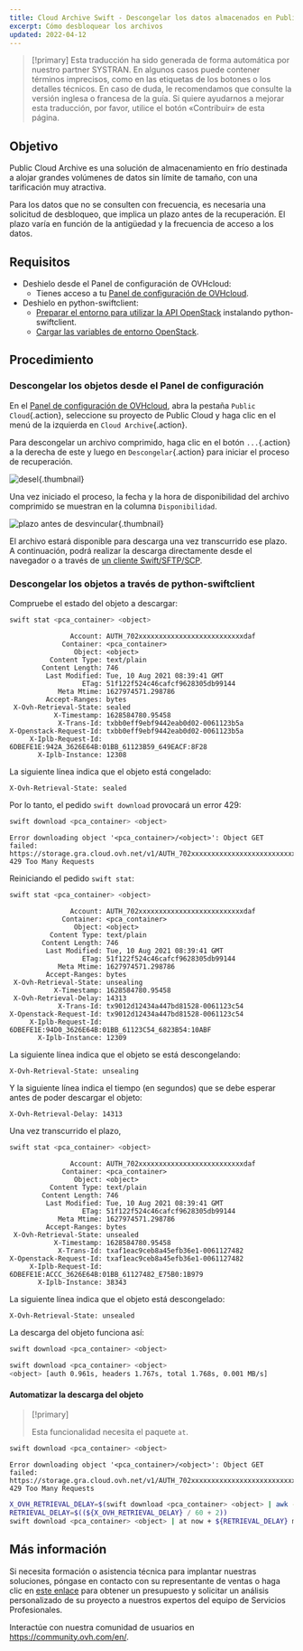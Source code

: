 ```yaml
---
title: Cloud Archive Swift - Descongelar los datos almacenados en Public Cloud Archive
excerpt: Cómo desbloquear los archivos
updated: 2022-04-12
---
```


> [!primary]
> Esta traducción ha sido generada de forma automática por nuestro partner SYSTRAN. En algunos casos puede contener términos imprecisos, como en las etiquetas de los botones o los detalles técnicos. En caso de duda, le recomendamos que consulte la versión inglesa o francesa de la guía. Si quiere ayudarnos a mejorar esta traducción, por favor, utilice el botón «Contribuir» de esta página.
> 

## Objetivo

Public Cloud Archive es una solución de almacenamiento en frío destinada a alojar grandes volúmenes de datos sin límite de tamaño, con una tarificación muy atractiva.

Para los datos que no se consulten con frecuencia, es necesaria una solicitud de desbloqueo, que implica un plazo antes de la recuperación. El plazo varía en función de la antigüedad y la frecuencia de acceso a los datos.

## Requisitos

- Deshielo desde el Panel de configuración de OVHcloud:
    - Tienes acceso a tu [Panel de configuración de OVHcloud](/links/manager).
- Deshielo en python-swiftclient:
    - [Preparar el entorno para utilizar la API OpenStack](/pages/public_cloud/compute/prepare_the_environment_for_using_the_openstack_api) instalando python-swiftclient.
    - [Cargar las variables de entorno OpenStack](/pages/public_cloud/compute/loading_openstack_environment_variables).

## Procedimiento

### Descongelar los objetos desde el Panel de configuración

En el [Panel de configuración de OVHcloud](/links/manager), abra la pestaña `Public Cloud`{.action}, seleccione su proyecto de Public Cloud y haga clic en el menú de la izquierda en `Cloud Archive`{.action}.

Para descongelar un archivo comprimido, haga clic en el botón `...`{.action} a la derecha de este y luego en `Descongelar`{.action} para iniciar el proceso de recuperación.

![desel](images/unfreeze.png){.thumbnail}

Una vez iniciado el proceso, la fecha y la hora de disponibilidad del archivo comprimido se muestran en la columna `Disponibilidad`.

![plazo antes de desvincular](images/unfreeze_result.png){.thumbnail}

El archivo estará disponible para descarga una vez transcurrido ese plazo. A continuación, podrá realizar la descarga directamente desde el navegador o a través de [un cliente Swift/SFTP/SCP](/pages/storage_and_backup/object_storage/pca_sftp).

### Descongelar los objetos a través de python-swiftclient

Compruebe el estado del objeto a descargar:

```bash
swift stat <pca_container> <object>
```

```
               Account: AUTH_702xxxxxxxxxxxxxxxxxxxxxxxxxxdaf
             Container: <pca_container>
                Object: <object>
          Content Type: text/plain
        Content Length: 746
         Last Modified: Tue, 10 Aug 2021 08:39:41 GMT
                  ETag: 51f122f524c46cafcf9628305db99144
            Meta Mtime: 1627974571.298786
         Accept-Ranges: bytes
 X-Ovh-Retrieval-State: sealed
           X-Timestamp: 1628584780.95458
            X-Trans-Id: txbb0eff9ebf9442eab0d02-0061123b5a
X-Openstack-Request-Id: txbb0eff9ebf9442eab0d02-0061123b5a
     X-Iplb-Request-Id: 6DBEFE1E:942A_3626E64B:01BB_61123B59_649EACF:8F28
       X-Iplb-Instance: 12308
```

La siguiente línea indica que el objeto está congelado:

```
X-Ovh-Retrieval-State: sealed
```

Por lo tanto, el pedido `swift download` provocará un error 429:

```bash
swift download <pca_container> <object>
```
```
Error downloading object '<pca_container>/<object>': Object GET failed: https://storage.gra.cloud.ovh.net/v1/AUTH_702xxxxxxxxxxxxxxxxxxxxxxxxxxdaf/<pca_container>/<object> 429 Too Many Requests
```

Reiniciando el pedido `swift stat`:

```bash
swift stat <pca_container> <object>
```

```
               Account: AUTH_702xxxxxxxxxxxxxxxxxxxxxxxxxxdaf
             Container: <pca_container>
                Object: <object>
          Content Type: text/plain
        Content Length: 746
         Last Modified: Tue, 10 Aug 2021 08:39:41 GMT
                  ETag: 51f122f524c46cafcf9628305db99144
            Meta Mtime: 1627974571.298786
         Accept-Ranges: bytes
 X-Ovh-Retrieval-State: unsealing
           X-Timestamp: 1628584780.95458
 X-Ovh-Retrieval-Delay: 14313
            X-Trans-Id: tx9012d12434a447bd81528-0061123c54
X-Openstack-Request-Id: tx9012d12434a447bd81528-0061123c54
     X-Iplb-Request-Id: 6DBEFE1E:94D0_3626E64B:01BB_61123C54_6823B54:10ABF
       X-Iplb-Instance: 12309
```

La siguiente línea indica que el objeto se está descongelando:

```
X-Ovh-Retrieval-State: unsealing
```

Y la siguiente línea indica el tiempo (en segundos) que se debe esperar antes de poder descargar el objeto:

```bash
X-Ovh-Retrieval-Delay: 14313
```

Una vez transcurrido el plazo,

```bash
swift stat <pca_container> <object>
```

```
               Account: AUTH_702xxxxxxxxxxxxxxxxxxxxxxxxxxdaf
             Container: <pca_container>
                Object: <object>
          Content Type: text/plain
        Content Length: 746
         Last Modified: Tue, 10 Aug 2021 08:39:41 GMT
                  ETag: 51f122f524c46cafcf9628305db99144
            Meta Mtime: 1627974571.298786
         Accept-Ranges: bytes
 X-Ovh-Retrieval-State: unsealed
           X-Timestamp: 1628584780.95458
            X-Trans-Id: txaf1eac9ceb8a45efb36e1-0061127482
X-Openstack-Request-Id: txaf1eac9ceb8a45efb36e1-0061127482
     X-Iplb-Request-Id: 6DBEFE1E:ACCC_3626E64B:01BB_61127482_E75B0:1B979
       X-Iplb-Instance: 38343
```

La siguiente línea indica que el objeto está descongelado:

```
X-Ovh-Retrieval-State: unsealed
```

La descarga del objeto funciona así:

```bash
swift download <pca_container> <object>
```

```bash
swift download <pca_container> <object>
<object> [auth 0.961s, headers 1.767s, total 1.768s, 0.001 MB/s]
```

#### Automatizar la descarga del objeto

> [!primary]
>
> Esta funcionalidad necesita el paquete `at`.
>

```bash
swift download <pca_container> <object>
```
```
Error downloading object '<pca_container>/<object>': Object GET failed: https://storage.gra.cloud.ovh.net/v1/AUTH_702xxxxxxxxxxxxxxxxxxxxxxxxxxdaf/<pca_container>/<object> 429 Too Many Requests
```

```bash
X_OVH_RETRIEVAL_DELAY=$(swift download <pca_container> <object> | awk -F ": " '/X-Ovh-Retrieval-Delay/ {print $2}'
RETRIEVAL_DELAY=$((${X_OVH_RETRIEVAL_DELAY} / 60 + 2))
swift download <pca_container> <object> | at now + ${RETRIEVAL_DELAY} minutes
```

## Más información

Si necesita formación o asistencia técnica para implantar nuestras soluciones, póngase en contacto con su representante de ventas o haga clic en [este enlace](https://www.ovhcloud.com/es-es/professional-services/) para obtener un presupuesto y solicitar un análisis personalizado de su proyecto a nuestros expertos del equipo de Servicios Profesionales.

Interactúe con nuestra comunidad de usuarios en <https://community.ovh.com/en/>.